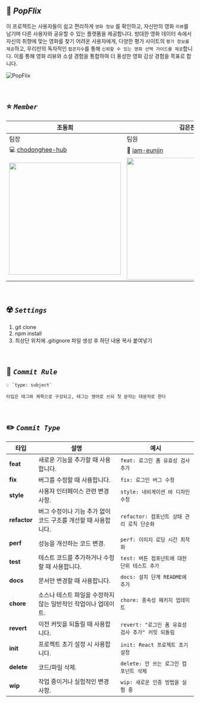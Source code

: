 ## 🍿 **_PopFlix_**

이 프로젝트는 사용자들이 쉽고 편리하게 `영화 정보` 를 확인하고, 자신만의 영화 `리뷰`를 남기며 다른 사용자와 공유할 수 있는 플랫폼을 제공합니다. 방대한 영화 데이터 속에서 자신의 취향에 맞는 영화를 찾기 어려운 사용자에게, 다양한 평가 사이트의 `평가 정보를 제공`하고, 우리만의 독자적인 `팝콘지수`를 통해 `신뢰할 수 있는 영화 선택 가이드를 제공`합니다. 이를 통해 영화 리뷰와 소셜 경험을 통합하여 더 풍성한 영화 감상 경험을 목표로 합니다.

![PopFlix](https://github.com/user-attachments/assets/a1d22de7-4b77-4f8e-999a-11630809e5b6)

<br>

## ⭐ **_`Member`_**

| 조동희                                                                                        | 김은진                                                                                         | 유성현                                                                                         | 위지훈                                                                                                                                                                                                                         |
| --------------------------------------------------------------------------------------------- | ---------------------------------------------------------------------------------------------- | ---------------------------------------------------------------------------------------------- | ------------------------------------------------------------------------------------------------------------------------------------------------------------------------------------------------------------------------------ |
| 팀장                                                                                          | 팀원                                                                                           | 팀원                                                                                           | 팀원                                                                                                                                                                                                                           |
| 💻 [chodonghee-hub](https://github.com/chodonghee-hub)                                        | 🐣 [iam-eunjin](https://github.com/iam-eunjin)                                                 | 🦖 [Hyun9811](https://github.com/Hyun9811)                                                     | 🦒 [wijihooooon](https://github.com/wijihooooon)                                                                                                                                                                               |
| <img src="https://avatars.githubusercontent.com/u/67031025?v=4" width="300" align="center" /> | <img src="https://avatars.githubusercontent.com/u/169453687?v=4" width="326" align="center" /> | <img src="https://avatars.githubusercontent.com/u/145583411?v=4" width="314" align="center" /> | <img src="https://cdn.discordapp.com/attachments/1308352356148183060/1316419177376124938/image.png?ex=675afa65&is=6759a8e5&hm=87f203f35f16325a6ff84dc3c1e84498a5257d090ec082784eff42f7142072c1&" width="300" align="center" /> |

<br>

## ☢️ **_`Settings`_**

1. git clone
2. npm install
3. 최상단 위치에 .gitignore 파일 생성 후 하단 내용 복사 붙여넣기

<br>

## 🔔 **_`Commit Rule`_**

```
💡 `type: subject`

타입은 태그와 제목으로 구성되고, 태그는 영어로 쓰되 첫 문자는 대문자로 한다
```

<br>

## ✏️ **_`Commit Type`_**

| 타입         | 설명                                                           | 예시                                               |
| ------------ | -------------------------------------------------------------- | -------------------------------------------------- |
| **feat**     | 새로운 기능을 추가할 때 사용합니다.                            | `feat: 로그인 폼 유효성 검사 추가`                 |
| **fix**      | 버그를 수정할 때 사용합니다.                                   | `fix: 로그인 버그 수정`                            |
| **style**    | 사용자 인터페이스 관련 변경 사항.                              | `style: 네비게이션 바 디자인 수정`                 |
| **refactor** | 버그 수정이나 기능 추가 없이 코드 구조를 개선할 때 사용합니다. | `refactor: 컴포넌트 상태 관리 로직 단순화`         |
| **perf**     | 성능을 개선하는 코드 변경.                                     | `perf: 이미지 로딩 시간 최적화`                    |
| **test**     | 테스트 코드를 추가하거나 수정할 때 사용합니다.                 | `test: 버튼 컴포넌트에 대한 단위 테스트 추가`      |
| **docs**     | 문서만 변경할 때 사용합니다.                                   | `docs: 설치 단계 README에 추가`                    |
| **chore**    | 소스나 테스트 파일을 수정하지 않는 일반적인 작업이나 업데이트. | `chore: 종속성 패키지 업데이트`                    |
| **revert**   | 이전 커밋을 되돌릴 때 사용합니다.                              | `revert: "로그인 폼 유효성 검사 추가" 커밋 되돌림` |
| **init**     | 프로젝트 초기 설정 시 사용합니다.                              | `init: React 프로젝트 초기 설정`                   |
| **delete**   | 코드/파일 삭제.                                                | `delete: 안 쓰는 로그인 컴포넌트 삭제`             |
| **wip**      | 작업 중이거나 실험적인 변경 사항.                              | `wip: 새로운 인증 방법을 실험 중`                  |

